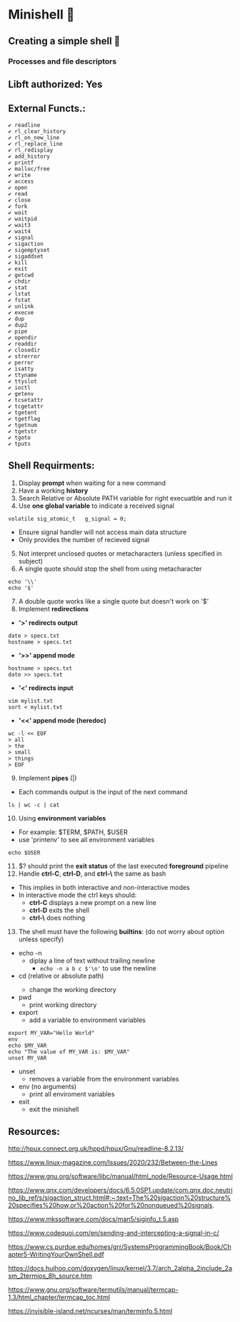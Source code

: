 # Minishell 🐚
## Creating a simple shell 🦪
### Processes and file descriptors
## Libft authorized: Yes
## External Functs.:
	✔️ readline
	✔️ rl_clear_history
	✔️ rl_on_new_line
	✔️ rl_replace_line
	✔️ rl_redisplay
	✔️ add_history
	✔️ printf
	✔️ malloc/free
	✔️ write
	✔️ access
	✔️ open
	✔️ read
	✔️ close
	✔️ fork
	✔️ wait
	✔️ waitpid
	✔️ wait3
	✔️ wait4
	✔️ signal
	✔️ sigaction
	✔️ sigemptyset
	✔️ sigaddset
	✔️ kill
	✔️ exit
	✔️ getcwd
	✔️ chdir
	✔️ stat
	✔️ lstat
	✔️ fstat
	✔️ unlink
	✔️ execve
	✔️ dup
	✔️ dup2
	✔️ pipe
	✔️ opendir
	✔️ readdir
	✔️ closedir
	✔️ strerror
	✔️ perror
	✔️ isatty
	✔️ ttyname
	✔️ ttyslot
	✔️ ioctl
	✔️ getenv
	✔️ tcsetattr
	✔️ tcgetattr
	✔️ tgetent
	✔️ tgetflag
	✔️ tgetnum
	✔️ tgetstr
	✔️ tgoto
	✔️ tputs


## Shell Requirments:

1. Display **prompt** when waiting for a new command
2. Have a working **history**
3. Search Relative or Absolute PATH variable for right execuatble and run it
4. Use **one global variable** to indicate a received signal
 ```
volatile sig_atomic_t	g_signal = 0;
 ```
* Ensure signal handler will not access main data structure
* Only provides the number of recieved signal
5. Not interpret unclosed quotes or metacharacters (unless specified in subject)
6. A single quote should stop the shell from using metacharacter
```
echo '\\'
echo '$'
```
7. A double quote works like a single quote but doesn't work on '$'
8. Implement **redirections**
* **'>' redirects output**
```
date > specs.txt 
hostname > specs.txt 
```
* **'>>' append mode**
```
hostname > specs.txt 
date >> specs.txt 
```
* **'<' redirects input** 
```
vim mylist.txt
sort < mylist.txt
```
* **'<<' append mode (heredoc)**
```
wc -l << EOF
> all
> the
> small
> things
> EOF
```
9. Implement **pipes** (|) 
* Each commands output is the input of the next command
```
ls | wc -c | cat
```
10. Using **environment variables**
* For example: $TERM, $PATH, $USER
* use 'printenv' to see all environment variables
```
echo $USER
```
11. $? should print the **exit status** of the last executed **foreground** pipeline
12. Handle **ctrl-C**, **ctrl-D**, and **ctrl-\\** the same as bash
* This implies in both interactive and non-interactive modes
* In interactive mode the ctrl keys should:
	* **ctrl-C** displays a new prompt on a new line
	* **ctrl-D** exits the shell
	* **ctrl-\\** does nothing
13. The shell must have the following **builtins**: (do not worry about option unless specify)
* echo -n
	* diplay a line of text without trailing newline
        * ```echo -n a b c $'\n'``` to use the newline 
* cd <path> (relative or absolute path)
	* change the working directory
* pwd
	* print working directory
* export
	* add a variable to environment variables
```
export MY_VAR="Hello World"
env
echo $MY_VAR
echo "The value of MY_VAR is: $MY_VAR"
unset MY_VAR
```
* unset
	* removes a variable from the environment variables
* env (no arguments)
	* print all enviroment variables
* exit
	* exit the minishell

## Resources:

http://hpux.connect.org.uk/hppd/hpux/Gnu/readline-8.2.13/

https://www.linux-magazine.com/Issues/2020/232/Between-the-Lines

https://www.gnu.org/software/libc/manual/html_node/Resource-Usage.html

https://www.qnx.com/developers/docs/6.5.0SP1.update/com.qnx.doc.neutrino_lib_ref/s/sigaction_struct.html#:~:text=The%20sigaction%20structure%20specifies%20how,or%20action%20for%20nonqueued%20signals.

https://www.mkssoftware.com/docs/man5/siginfo_t.5.asp

https://www.codequoi.com/en/sending-and-intercepting-a-signal-in-c/

https://www.cs.purdue.edu/homes/grr/SystemsProgrammingBook/Book/Chapter5-WritingYourOwnShell.pdf

https://docs.huihoo.com/doxygen/linux/kernel/3.7/arch_2alpha_2include_2asm_2termios_8h_source.htm

https://www.gnu.org/software/termutils/manual/termcap-1.3/html_chapter/termcap_toc.html

https://invisible-island.net/ncurses/man/terminfo.5.html
